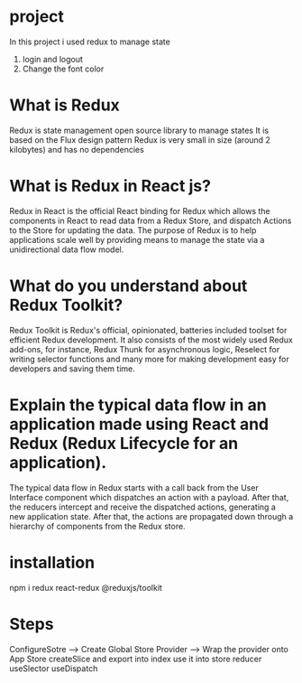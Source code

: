 # project

In this project i used redux to manage state

1. login and logout
2. Change the font color

# What is Redux

Redux is state management open source library to manage states
It is based on the Flux design pattern
Redux is very small in size (around 2 kilobytes) and has no dependencies

# What is Redux in React js?

Redux in React is the official React binding for Redux which allows the components in React to read data from a Redux Store, and dispatch Actions to the Store for updating the data. The purpose of Redux is to help applications scale well by providing means to manage the state via a unidirectional data flow model.

# What do you understand about Redux Toolkit?

Redux Toolkit is Redux's official, opinionated, batteries included toolset for efficient Redux development. It also consists of the most widely used Redux add-ons, for instance, Redux Thunk for asynchronous logic, Reselect for writing selector functions and many more for making development easy for developers and saving them time.

# Explain the typical data flow in an application made using React and Redux (Redux Lifecycle for an application).

The typical data flow in Redux starts with a call back from the User Interface component which dispatches an action with a payload. After that, the reducers intercept and receive the dispatched actions, generating a new application state. After that, the actions are propagated down through a hierarchy of components from the Redux store.

# installation

npm i redux react-redux @reduxjs/toolkit

# Steps

ConfigureSotre --> Create Global Store
Provider --> Wrap the provider onto App
Store
createSlice and export into index use it into store reducer
useSlector
useDispatch
